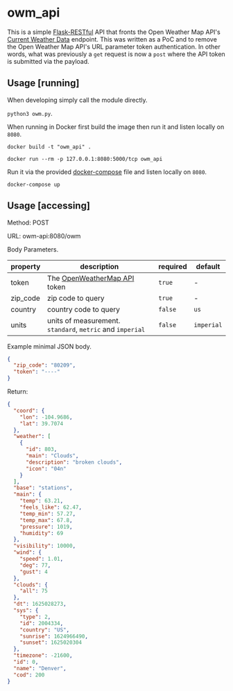 # owm_api

This is a simple [Flask-RESTful](https://flask-restful.readthedocs.io/en/latest/) API that fronts the Open Weather Map API's [Current Weather Data](https://openweathermap.org/current) endpoint. This was written as a PoC and to remove the Open Weather Map API's URL parameter token authentication. In other words, what was previously a `get` request is now a `post` where the API token is submitted via the payload.

## Usage [running]

When developing simply call the module directly.

`python3 owm.py`.

When running in Docker first build the image then run it and listen locally on `8080`.

`docker build -t "owm_api" .`

`docker run --rm -p 127.0.0.1:8080:5000/tcp owm_api`

Run it via the provided [docker-compose](https://docs.docker.com/compose/) file and listen locally on `8080`.

`docker-compose up`

## Usage [accessing]

Method: POST

URL: owm-api:8080/owm

Body Parameters.

|property|description|required|default|
|--------|-----------|--------|-------|
|token|The [OpenWeatherMap API](https://openweathermap.org/api) token|`true`|-|
|zip_code|zip code to query|`true`|-|
|country|country code to query|`false`|`us`|
|units|units of measurement. `standard`, `metric` and `imperial`|`false`|`imperial`|

Example minimal JSON body.

```json
{
  "zip_code": "80209",
  "token": "----"
}
```

Return:

```json
{
  "coord": {
    "lon": -104.9686,
    "lat": 39.7074
  },
  "weather": [
    {
      "id": 803,
      "main": "Clouds",
      "description": "broken clouds",
      "icon": "04n"
    }
  ],
  "base": "stations",
  "main": {
    "temp": 63.21,
    "feels_like": 62.47,
    "temp_min": 57.27,
    "temp_max": 67.8,
    "pressure": 1019,
    "humidity": 69
  },
  "visibility": 10000,
  "wind": {
    "speed": 1.01,
    "deg": 77,
    "gust": 4
  },
  "clouds": {
    "all": 75
  },
  "dt": 1625028273,
  "sys": {
    "type": 2,
    "id": 2004334,
    "country": "US",
    "sunrise": 1624966490,
    "sunset": 1625020304
  },
  "timezone": -21600,
  "id": 0,
  "name": "Denver",
  "cod": 200
}
```
